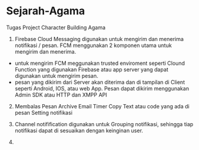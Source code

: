 # Sejarah-Agama
Tugas Project Character Building Agama


1. Firebase Cloud Messaging digunakan untuk mengirim dan menerima notifikasi / pesan.
FCM menggunakan 2 komponen utama untuk mengirim dan menerima.
 - untuk mengirim FCM meggunakan trusted enviroment seperti Clound Function yang digunakan Firebase atau
app server yang dapat digunakan untuk mengirim pesan.
 - pesan yang dikirim dari Server akan diterima dan di tampilan di Client seperti Android, IOS, atau web App.
Pesan dapat dikirim menggunakan Admin SDK atau HTTP dan XMPP API

2. Membalas Pesan
Archive Email
Timer
Copy Text atau code yang ada di pesan
Setting notifikasi

3. Channel notifification digunakan untuk Grouping notifikasi, sehingga tiap notifikasi dapat di sesuaikan dengan keinginan user.

4.
